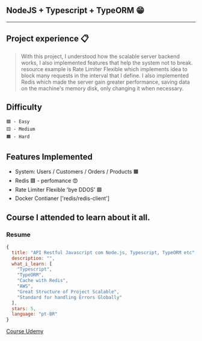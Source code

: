 ## NodeJS + Typescript + TypeORM 😁
___
## Project experience 📋
> With this project, I understood how the scalable server backend works, I also implemented features that help the system not to break. resource example is Rate Limiter Flexible which implements idea to block many requests in the interval that I define. I also implemented Redis which made the server gain greater performance, saving data on the machine's memory disk, only changing it when necessary.

## Difficulty
```
🟩 - Easy
🟨 - Medium
🟧 - Hard
```

## Features Implemented
- System: Users / Customers / Orders / Products 🟧
- Redis 🟩 - perfomance 😍
- Rate Limiter Flexible 'bye DDOS' 🟩
- Docker Contianer ['redis/redis-client']

## Course I attended to learn about it all.
### Resume
```js
{
  title: "API Restful Javascript com Node.js, Typescript, TypeORM etc",
  description: "",
  what_i_learn: [
    "Typescript",
    "TypeORM",
    "Cache with Redis",
    "AWS",
    "Great Structure of Project Scalable",
    "Standard for handling Errors Globally"
  ],
  stars: 5,
  language: "pt-BR"
}
```
[Course Udemy](https://www.udemy.com/course/api-restful-de-vendas)
